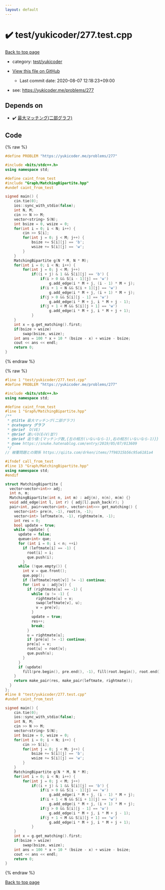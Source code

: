 ```yaml
---
layout: default
---
```


<!-- mathjax config similar to math.stackexchange -->
<script type="text/javascript" async
  src="https://cdnjs.cloudflare.com/ajax/libs/mathjax/2.7.5/MathJax.js?config=TeX-MML-AM_CHTML">
</script>
<script type="text/x-mathjax-config">
  MathJax.Hub.Config({
    TeX: { equationNumbers: { autoNumber: "AMS" }},
    tex2jax: {
      inlineMath: [ ['$','$'] ],
      processEscapes: true
    },
    "HTML-CSS": { matchFontHeight: false },
    displayAlign: "left",
    displayIndent: "2em"
  });
</script>

<script type="text/javascript" src="https://cdnjs.cloudflare.com/ajax/libs/jquery/3.4.1/jquery.min.js"></script>
<script src="https://cdn.jsdelivr.net/npm/jquery-balloon-js@1.1.2/jquery.balloon.min.js" integrity="sha256-ZEYs9VrgAeNuPvs15E39OsyOJaIkXEEt10fzxJ20+2I=" crossorigin="anonymous"></script>
<script type="text/javascript" src="../../../assets/js/copy-button.js"></script>
<link rel="stylesheet" href="../../../assets/css/copy-button.css" />


# :heavy_check_mark: test/yukicoder/277.test.cpp

<a href="../../../index.html">Back to top page</a>

* category: <a href="../../../index.html#de60e5ba474ac43bf7562c10f5977e2d">test/yukicoder</a>
* <a href="{{ site.github.repository_url }}/blob/master/test/yukicoder/277.test.cpp">View this file on GitHub</a>
    - Last commit date: 2020-08-07 12:18:23+09:00


* see: <a href="https://yukicoder.me/problems/277">https://yukicoder.me/problems/277</a>


## Depends on

* :heavy_check_mark: <a href="../../../library/Graph/MatchingBipartite.hpp.html">最大マッチング(二部グラフ)</a>


## Code

<a id="unbundled"></a>
{% raw %}
```cpp
#define PROBLEM "https://yukicoder.me/problems/277"

#include <bits/stdc++.h>
using namespace std;

#define caint_from_test
#include "Graph/MatchingBipartite.hpp"
#undef caint_from_test

signed main() {
    cin.tie(0);
    ios::sync_with_stdio(false);
    int N, M;
    cin >> N >> M;
    vector<string> S(N);
    int bsize = 0, wsize = 0;
    for(int i = 0; i < N; i++) {
        cin >> S[i];
        for(int j = 0; j < M; j++) {
            bsize += S[i][j] == 'b';
            wsize += S[i][j] == 'w';
        }
    }
    MatchingBipartite g(N * M, N * M);
    for(int i = 0; i < N; i++) {
        for(int j = 0; j < M; j++)
            if((i + j) & 1 && S[i][j] == 'b') {
                if(i > 0 && S[i - 1][j] == 'w')
                    g.add_edge(i * M + j, (i - 1) * M + j);
                if(i + 1 < N && S[i + 1][j] == 'w')
                    g.add_edge(i * M + j, (i + 1) * M + j);
                if(j > 0 && S[i][j - 1] == 'w')
                    g.add_edge(i * M + j, i * M + j - 1);
                if(j + 1 < M && S[i][j + 1] == 'w')
                    g.add_edge(i * M + j, i * M + j + 1);
            }
    }
    int x = g.get_matching().first;
    if(bsize > wsize)
        swap(bsize, wsize);
    int ans = 100 * x + 10 * (bsize - x) + wsize - bsize;
    cout << ans << endl;
    return 0;
}
```
{% endraw %}

<a id="bundled"></a>
{% raw %}
```cpp
#line 1 "test/yukicoder/277.test.cpp"
#define PROBLEM "https://yukicoder.me/problems/277"

#include <bits/stdc++.h>
using namespace std;

#define caint_from_test
#line 1 "Graph/MatchingBipartite.hpp"
/**
 * @title 最大マッチング(二部グラフ)
 * @category グラフ
 * @brief  O(VE)
 * @brief 速い(O(E√V)並?)
 * @brief 返り値:{マッチング数,{左の相方(いないなら-1),右の相方(いないなら-1)}}
 * @see https://snuke.hatenablog.com/entry/2019/05/07/013609
 */
// 被覆問題との関係 https://qiita.com/drken/items/7f98315b56c95a6181a4

#ifndef call_from_test
#line 13 "Graph/MatchingBipartite.hpp"
using namespace std;
#endif

struct MatchingBipartite {
  vector<vector<int>> adj;
  int n, m;
  MatchingBipartite(int n, int m) : adj(n), n(n), m(m) {}
  void add_edge(int l, int r) { adj[l].push_back(r); }
  pair<int, pair<vector<int>, vector<int>>> get_matching() {
    vector<int> pre(n, -1), root(n, -1);
    vector<int> leftmate(n, -1), rightmate(m, -1);
    int res = 0;
    bool update = true;
    while (update) {
      update = false;
      queue<int> que;
      for (int i = 0; i < n; ++i)
        if (leftmate[i] == -1) {
          root[i] = i;
          que.push(i);
        }
      while (!que.empty()) {
        int v = que.front();
        que.pop();
        if (leftmate[root[v]] != -1) continue;
        for (int u : adj[v]) {
          if (rightmate[u] == -1) {
            while (u != -1) {
              rightmate[u] = v;
              swap(leftmate[v], u);
              v = pre[v];
            }
            update = true;
            res++;
            break;
          }
          u = rightmate[u];
          if (pre[u] != -1) continue;
          pre[u] = v;
          root[u] = root[v];
          que.push(u);
        }
      }
      if (update)
        fill(pre.begin(), pre.end(), -1), fill(root.begin(), root.end(), -1);
    }
    return make_pair(res, make_pair(leftmate, rightmate));
  }
};
#line 8 "test/yukicoder/277.test.cpp"
#undef caint_from_test

signed main() {
    cin.tie(0);
    ios::sync_with_stdio(false);
    int N, M;
    cin >> N >> M;
    vector<string> S(N);
    int bsize = 0, wsize = 0;
    for(int i = 0; i < N; i++) {
        cin >> S[i];
        for(int j = 0; j < M; j++) {
            bsize += S[i][j] == 'b';
            wsize += S[i][j] == 'w';
        }
    }
    MatchingBipartite g(N * M, N * M);
    for(int i = 0; i < N; i++) {
        for(int j = 0; j < M; j++)
            if((i + j) & 1 && S[i][j] == 'b') {
                if(i > 0 && S[i - 1][j] == 'w')
                    g.add_edge(i * M + j, (i - 1) * M + j);
                if(i + 1 < N && S[i + 1][j] == 'w')
                    g.add_edge(i * M + j, (i + 1) * M + j);
                if(j > 0 && S[i][j - 1] == 'w')
                    g.add_edge(i * M + j, i * M + j - 1);
                if(j + 1 < M && S[i][j + 1] == 'w')
                    g.add_edge(i * M + j, i * M + j + 1);
            }
    }
    int x = g.get_matching().first;
    if(bsize > wsize)
        swap(bsize, wsize);
    int ans = 100 * x + 10 * (bsize - x) + wsize - bsize;
    cout << ans << endl;
    return 0;
}

```
{% endraw %}

<a href="../../../index.html">Back to top page</a>

